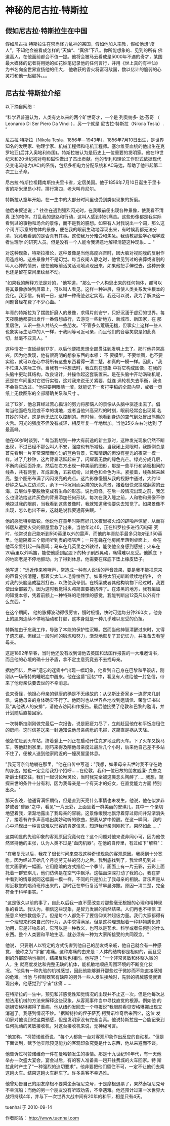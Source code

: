 # 神秘的尼古拉·特斯拉


## 假如尼古拉·特斯拉生在中国

假如尼古拉·特斯拉生在崇尚怪力乱神的某国，假如他加入宗教，假如他想“度人”，不知他会被看成怎样的“天仙“、“真佛”下凡。你所能想象的、见到的所有 佛道高人，在他面前都会不值一提。他将会被马云看成是5000年不遇的奇才，某国最大媒体的记者将用她的如花妙笔记录他的任何言行，并用《世上真的有神仙》 为书名向全世界宣扬他的伟大， 他收获的香火将富可敌国，数以亿计的脆弱的心灵将和他一起颤抖。。。


## 尼古拉·特斯拉介绍

以下摘自网络：

“科学界普遍认为，人类有史以来的两个旷世奇才，一个是 列奥纳多· 达·芬奇 （ Leonardo Di Ser Piero Da Vinci ），另一个就是 尼古拉·特斯拉（Nikola Tesla）. ”

尼古拉·特斯拉（Nikola Tesla，1856年－1943年），1856年7月10日出生，是世界知名的发明家、物理学家、机械工程师和电机工程师。塞尔维亚血统的他出生在克罗地亚(后并入奥地利帝国)。特斯拉被认为是历史上一位重要的发明家。他在19世纪末和20世纪初对电和磁性做出了杰出贡献。他的专利和理论工作形式依据现代交变电流电力(AC)的系统，包括多相电力分配系统和AC马达，帮助了他带起第二次工业革命。

尼古拉·特斯拉祖籍南斯拉夫里卡省，定居美国。他于1856年7月10日诞生于里卡省的斯米里昂小村，排行第四，老大叫丹尼尔。

特斯拉从童年开始，在一生中的大部分时间里也受到类似现象的折磨。

他后来叙述说；" 往往在遇到强烈闪光时，在我眼前便出现各种景像，使我看不清真 正的物体，打乱我的思路和行动，这叫人感到特别痛苦。这些影像都是我实际看到过的事物和场合的景像，而不是我的臆想。如果有人对我说出一个词，那么这个词 所示意的物体的景像，便在我的眼前生动地浮现出来，有时候我都无法分清，究竟我看到的是否真有其事。这使我万分难受和焦急。我请教那些学心理学或者生理学 的研究人员。但是没有一个人能令我满意地解释清楚这种现象…… "

对这种现象，特斯拉推论，这种景像是当他高度兴奋时，因大脑对视网膜的反射作用造成的。这些景像并不是幻觉。每当夜阑人静之时，他曾见到过的丧葬或者别的叫人心悸的情景，便在他眼前活灵活现地涌现出来，如果他把手伸过去，这种景像也还是留在空间里纹丝不动。


"如果我的解释方法是对的，"他写道，"那么一个人构思出来的任何物体，都可以将其景像放映到屏幕上，可以叫人看见。这样一种进展，将使人类关系发生根本的变化。我深信，有朝一日，这样一种奇迹必定实现。我还可以说，我为了解决这一问题曾经花费了不少心血。"


年青的特斯拉为了摆脱折磨人的景像，求得片刻安宁，只好沉湎于虚幻的世界。每天夜晚他都要出发作一番假想旅行，去游览一些新地方、新城市、新国家，在 那里居住，认识一些人并结交一些朋友。"不管多么荒唐无稽，但事实上这样一些人也象实际生活中的人一样，于我同等可近可亲，而且他们的音容笑貌是如此真 切，丝毫不亚真人。"


这种情况一直延续到17岁，以后他便把思想全部贯注到发明上去了。那时他异常高兴，因为他发现，他有很高明的想象东西的本领： 不 要模型，不要绘图，也不要实验，就可以在心中将所有这些东西看得一清二楚，和真的一模一样。因此，"我不忙进入实际工作。当我有一种想法时，我立刻在想象 中将它构成图像，在我的头脑中更动其结构，改良设计，并操作起这套装置来。是在头脑中开动涡轮机呢，还是在车间里对它进行实验，这对我来说无关紧要，就连 涡轮机失去平衡，我也不会将它放过。"他只要用眼睛一溜，就能记下一页打字稿的全部内容，或者一页纸上无数图形的全部精确关系和尺寸 。


过了12岁，他总算经过苦心孤诣的努力将那恼人的景像从头脑中驱逐出去了。倡每当他面临危险或不幸的境地，或者当他兴高采烈的时刻，眼前经常会出现莫 名其妙的闪光，这是他无法加以控制的。有时候，他看到身边的空气到处冒出熊熊的火舌。闪光的强度不但没有减轻，相反年复一年地增加。当他25岁左右时达到 了最高峰。


他在60岁时谈到，" 每当我想到一种大有前途的新主意时，这种发光现象仍然不断 出现，不过已经不那么叫人不安，强度也有所减轻。当我闭上双眼时，我照例总是首先看到一片非常深暗而均匀的蓝色背景，它和晴朗的但没有星光的夜空一模一 样。过了几秒钟，这片背景活跃起来了，闪耀着无数的绿色光芒。绿光分成几层，不断向我迎面扑来，然后在右方出现一种美丽的图形，那是一些平行和紧密相间的 线条，共有两套，互成直角，五彩缤纷，以黄色和金色为主。紧接着，线条越来越亮，整个图形布满了闪闪发亮的光点。这片影像慢慢从我的视野中通过，大约10 秒钟之后从左边消失，余下一种沉闷而呆滞的灰色背景，接着很快双换成翻腾的云海，云层似乎要脱胎变成有生命的形态。说也奇怪，在后一段情况出现之前，我怎 么也没法给这片灰色的背景添加任何形状。每次在我入睡之前，人和物和景像不停地掠过我的眼前，当我看到这些景像时，我就知道我快要失去知觉了。如果景像不 出现，怎么也出不来，这就是说我要通宵失眠。 "


他的感觉特别敏锐，他说他在童年时期有好几次夜里被火焰的辟啪声惊醒，从而将邻居从遭受火灾的房屋里救了出来。当他年过40，正在科罗拉多进行闪电研 究时，他常说自己能听到550英里以外的雷声，而他的年青助手最多只能听到150英里。他能隔着三个房间听到表的嘀嗒声；一只苍蝇在他房间里落到桌面上， 会在他耳朵里引起一阵轰鸣；马车在几英里之外驶过，能使他全身感到感撼；火车在20英里以外鸣笛，能使他感到屁股下的椅子剧烈晃动，痛得难以忍受。他脚底 下的地面老是不停地颤动。为了得到休息，他需要在床底下垫上橡皮垫子。


他写道："远近传来咆哮声，常造成一种有人说话的声音效果，要是我不能把原来的声音分辨清楚，那着实太叫人毛骨悚然了。如果将太阳光断断续续地挡住， 会对我的头脑造成猛烈打击，以致使我晕倒。在桥梁或者其他构筑物下经过时，我要使出全部毅力。因为这时我觉得头颅简直要被挤碎了。在漆黑的地方，我有蝙蝠 的知觉本领，凭着前额上一种特殊的毛悚悚的感觉，我能判断出12英尺以外有什么东西。"


在这个期间， 他的脉搏波动得很厉害，慢时极慢，快时可达每分钟260次 。他身上的肌肉连续不停地抽动和打颤，这本身就是一种几乎难以忍受的负担。


特斯拉由于忘我工作，导致了本能的保护性沉睡。然而当他神智清醒过来时，又得了遗忘症。但经过一段时间的锻炼和努力，渐渐地恢复了其记忆力，并准备去看望母亲。


这是1892年早春，当时他还没有收到请他去英国和法国作报告的一大堆邀请书，而且他的心境的确十分矛盾，拿不定主意究竟去不去找母亲。

据他回忆，后来"遗忘的迷雾中"出现一幅幻象，他看到自己身在巴黎和平饭店，刚刚从一场奇特的睡眠症中醒来。他在这番"回忆"中，看见有人递给他一封急信，带来了他母亲快要去世的不幸消息。

说来奇怪，他担心母亲的健康的确是不无缘故的：从戈斯比奇家乡一连寄来几封信，说他母亲的身体确实不行了。他同时也从世界各地收到邀请信、荣誉证书以及"其他诱人的安排"，请他去访问和作报告。最后他接受了伦敦和巴黎的邀请，并计划随后直接回家。

一次特斯拉刚刚做完最后一次报告，说是筋疲力尽了，立刻赶回他在和平饭店租住的房间。这时信差送来一封通知说他母亲病危的电报，这简直是祸从天降。

他急忙赶到火车站，挤着登上一列正在启动开往克罗地亚的火车。下了火车又换马车，等他赶到家里，刚巧来得及陪他母亲度过最后几个小时，后来他自己差不多站不住了，便被人送到他家附近的一幢房屋里休息。

"我无可奈何地躺在那里，"他在自传中写道："我想，如果母亲去世时我不守在她的身边，她也一定会给我打个招呼……在伦敦，我和一位已故的朋友威廉· 克鲁克斯爵士相交往，我们一起讨论唯灵论，当时我完全被这类念头陶醉了……我想，窥探来世的条件十分有利，因为我母亲是一个有天才的妇女，在直觉能力方面 特别出众。"

那天夜晚，他通宵满怀期待，但是直到天亮什么事情也未发生。他说，他在似梦非梦或者"昏厥"之中，看见"一片云彩，上面坐着一群美丽的安琪儿，其中一 个亲切地望着我，渐渐地露出了我母亲的容貌。这景像缓慢地飘浮着穿过房间并渐渐消失了，接着有许多声音唱出美妙动听的歌曲，把我从梦中惊醒。在这一瞬间， 我的心中涌现出一种言语难以形容的肯定信念，知道我母亲刚刚死了。果然如此……"

这类明显的先验印象的客观原因究竟何在？这个问题对他来说非同小可，因为他依然坚持他的主张，认为人类不过是"血肉机器"。在他的自传里，有过如下"解释"：

"在我复元以后，我花了很长时间来查找这种奇怪现象的客观原因。我感到十分宽慰。因为经过开始几个月徒劳无益的努力之后，我到底找到了。我曾经见到过 一位大画家的一幅画，它用隐喻的方式描绘一个季节。画面上有一片云彩，云彩上面托着一群安琪儿，他们仿佛是在空气中飘浮。这幅画深深打动了我的心，我在梦 中看到的情景就同这幅画一模一样，不同的只是加上了我母亲的相貌。音乐声是从附近教堂的唱诗班传出来的，那时正在举行复活节早晨弥撒。原因一清二楚，完全 符合于科学事实。"

"这是很久以前的事了，自此以后我一直不愿改变对那些毫无根据的心理和精神现象的看法。我认为，相信这些现象，是智力发展的自然结果。人们再也不相信 正统意义的宗教信条了。但是每个人都免不了要信仰某种超级力量。我们大家都得有一个理想来约束自己的行为，从中求得满足。但是这种理想起着一种非物质化的 功用，它是非物质的，它可以是一种教义，也可以是艺术、科学或者任何别的什么东西。整个人类要和平地生活，就必须有一种为大家所接受的共同观念。"

他说， 只要别人以特定的方式伤害到他自己的朋友或亲戚，他自己就会有一种感觉， 他称之为"宇宙"疼痛。这种疼痛的由来是：人体的结构都是相似的，而且受到的外部影响也相同，结果反映也相同。他写道："一个非常灵敏和体察入微的人，生 就高度发达和完整无缺的机体，能机敏地顺应周围环境的不断变化状况。"他具有一种先验的机械感觉，因此他能够避开那些过于微妙而不能直接感知的危难。当他 与控制器官有缺陷的另外一些人发生接触时，先验的机械感觉就表现出来，他感觉到"宇宙"疼痛 ……

在特斯拉的一生中，预见和非感觉性知觉情况的出现并不止这一次。但是他每次总想法用机械的方法来解释这些现象，从客观事件当中寻找直觉的根源。例如他 的姐姐安格琳娜得了重病，他从纽约发回去一个电报说"我眼前看见安格琳娜出现又消逝了。我感到情况不妙。"据斯特拉的侄子萨瓦·柯赞诺维奇后来回忆，这位 发明家对他谈到过这类预感，但是发明家没有完全当真。他说特斯拉是一台能记录到任何扰动的灵敏接收机，对这台接收机来说，无神秘可言。

"他宣称，"柯赞诺维奇说，"每个人都象一台对客观印象作出反应的自动机。"但是下面谈到，赋予他实际预见能力的客观印象究竟是什么东西，他从来避而不谈。

他告诉过柯赞诺维奇一件在曼哈顿发生的事情。那是十九世纪90年代，有一天他举办一次盛大宴会，宴会过后，有的客人准备乘一趟开往费城的火车回家。特 斯拉此时产生了"一种强烈的迫切要求"。他非要把他们留住不可，一定不让他们去乘这趟火车。结果这趟火车翻车了。许多乘客不幸遇难。

他曾劝告自己的朋友摩根不要乘坐泰坦尼克号，于是摩根退票了，果然泰坦尼克号不幸沉船；而他的另一个朋友没有听取劝告，不幸遇难。他还预计过第一次世界大战将持续4年，并与下一次世界大战中间有20年的和平，相差只有4天。

tuenhai 于 2010-09-14

作者网站： http://www.tuenhai.com